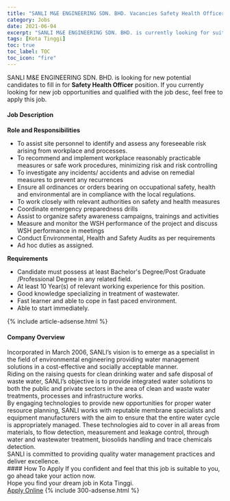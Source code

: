 ```yaml
---
title: "SANLI M&E ENGINEERING SDN. BHD. Vacancies Safety Health Officer" 
category: Jobs 
date: 2021-06-04 
excerpt: "SANLI M&E ENGINEERING SDN. BHD. is currently looking for suitable person to fill in the Safety Health Officer which based in Kota Tinggi" 
tags: [Kota Tinggi] 
toc: true 
toc_label: TOC 
toc_icon: "fire" 
--- 
```


<p>SANLI M&E ENGINEERING SDN. BHD. is looking for new potential candidates to fill in for <b>Safety Health Officer</b> position. If you currently looking for new job opportunities and qualified with the job desc, feel free to apply this job.
</p><div><div><h4>Job Description</h4></div><div><div><span><div><p><strong>Role and Responsibilities</strong></p><ul><li>To assist site personnel to identify and assess any foreseeable risk arising from workplace and processes.</li><li>To recommend and implement workplace reasonably practicable measures or safe work procedures, minimizing risk and risk controlling</li><li>To investigate any incidents/ accidents and advise on remedial measures to prevent any recurrences</li><li>Ensure all ordinances or orders bearing on occupational safety, health and environmental are in compliance with the local regulations.</li><li>To work closely with relevant authorities on safety and health measures</li><li>Coordinate emergency preparedness drills</li><li>Assist to organize safety awareness campaigns, trainings and activities</li><li>Measure and monitor the WSH performance of the project and discuss WSH performance in meetings</li><li>Conduct Environmental, Health and Safety Audits as per requirements</li><li>Ad hoc duties as assigned.</li></ul><p><strong>Requirements</strong></p><ul><li>Candidate must possess at least Bachelor's Degree/Post Graduate /Professional Degree in any related field.</li><li>At least 10 Year(s) of relevant working experience&#160;for this position.</li><li>Good knowledge specializing in treatment of wastewater.</li><li>Fast learner and able to cope in fast paced environment.</li><li>Able to start immediately.</li></ul></div></span></div></div></div> 
{% include article-adsense.html %} 
<div><div><h4>Company Overview</h4></div><div><div><span><div><div>
<div>Incorporated in March 2006, SANLI&#8217;s vision is to emerge as a specialist in the field of environmental engineering providing water management solutions in a cost-effective and socially acceptable manner.</div>
<div>Riding on the raising quests for clean drinking water and safe disposal of waste water, SANLI&#8217;s objective is to provide integrated water solutions to both the public and private sectors in the area of clean and waste water treatments, processes and infrastructure works.</div>
<div>By engaging technologies to provide new opportunities for proper water resource planning, SANLI works with reputable membrane specialists and equipment manufacturers with the aim to ensure that the entire water cycle is appropriately managed. These technologies aid to cover in all areas from materials, to flow detection, measurement and leakage control, through water and wastewater treatment, biosolids handling and trace chemicals detection.</div>
<div>SANLI is committed to providing quality water management practices and deliver excellence.</div>
</div></div></span></div></div></div> 
#### How To Apply 
If you confident and feel that this job is suitable to you, go ahead take your action now. <br/> 
Hope you find your dream job in Kota Tinggi. <br/> 
<a href="https://www.jobstreet.com.my/en/job/safety-health-officer-4583603?jobId=jobstreet-my-job-4583603&" class="btn btn--info" target="_blank" rel="nofollow noopenner">Apply Online</a> 
{% include 300-adsense.html %} 